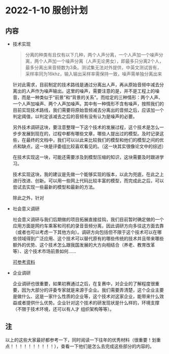 # 2022-1-10 服创计划
## 内容
- 技术实现
    > 分离的种类有且仅有以下几种，两个人声分离，一个人声加一个噪声分离，两个人声加一个噪声分离（人声无论男女），即最多只分离2个人，最多分离出来音频数为3条。测试集无法对外提供，中英文测试皆有，采样率同为16khz，输入输出采样率需保持一致，噪声需单独分离出来

    针对此需求，目前制定的技术路线是通过分离出人声，再从原始音频中减去分离出的人声作为噪声输出。这里的噪声，需要注意的是，并不是工程上的噪音，而是一种类似于“前景”和“背景的关系”。而给定的三种情形：两个人声、一个人声加噪声、两个人声加噪声。其中有一种情形不含有噪声，按照我们的目前实现技术路线，我们需要将原始音频减去分离出的音频之后，应该加一个判定阈值，以判定该减去之后的音频有没有认为是噪声的必要。
    
    另外技术调研这块，要注意整理一下这个技术的发展过程，这个技术是怎么一步步发展到现在的，过程中都有哪些文章，哪些人提出过的模型。及时记录这些，在最终的文档中，我们可以以此来比较我们的模型和他们的模型之间的优点和缺点，这一块是评委组比较喜欢看见的。（这一块其实很像论文中的综述）

    在技术实现这一块，可能还需要涉及到模型压缩的知识，这块需要及时跟进学习。

    技术实现这块，我的建议是先做一个能够实现的版本，以此为兜底，在此之上进行改进、创新。可以用一些网上代码比较丰富的模型，而完成此之后，可以尝试去实现一些最新的模型和最新的方法。

    除此之外，针对

- 社会意义调研

    社会意义调研与我们后期做的项目拓展直接挂钩，我们目前暂时确定做的一个应用方面是网约车乘客和司机的录音音频分离，因此调研方向多往这方面去靠（或者也可以考虑一下其他方向）。调研方向包括但不限于这个技术可以在哪些领域得到广泛应用、这个技术可以替代原有的哪些传统的技术并且带来哪些额外的优势、这个技术怎么跟我国发展的大方向相结合（养老、教育改革等）、这个技术市场前景如何......
    
    [可参考资料](https://zhuanlan.zhihu.com/p/376630549)

- 企业调研

    企业调研也很重要，如果初赛通过之后，在复赛中，对企业的了解程度很重要，因为大部分的评委专家就是来源于企业。我们需要弄清楚，这个企业主要是做什么、这是一家什么性质的企业等，这个技术对这家企业，能带来什么效益或者提供什么优势。企业针对这个技术的研发现状是什么样的，环境支撑（不限于技术环境，还可以有人才 组织架构等等）。

## 注
以上的这些大家最好都参考一下，同时阅读一下往年的优秀材料（很重要！划重点！！！！！！！！！！），查看一下他们是怎么去完成这些部分的内容的。